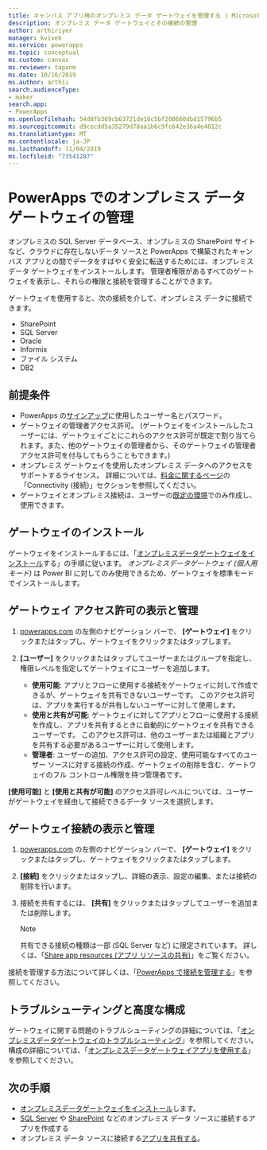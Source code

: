 ```yaml
---
title: キャンバス アプリ用のオンプレミス データ ゲートウェイを管理する | Microsoft Docs
description: オンプレミス データ ゲートウェイとその接続の管理
author: arthiriyer
manager: kvivek
ms.service: powerapps
ms.topic: conceptual
ms.custom: canvas
ms.reviewer: tapanm
ms.date: 10/16/2019
ms.author: arthii
search.audienceType:
- maker
search.app:
- PowerApps
ms.openlocfilehash: 54d8fb369cb63721de16c5bf280660dbd15796b5
ms.sourcegitcommit: d9cecdd5a35279d78aa1b6c9fc642e36a4e4612c
ms.translationtype: MT
ms.contentlocale: ja-JP
ms.lasthandoff: 11/04/2019
ms.locfileid: "73541287"
---
```

# <a name="manage-an-on-premises-data-gateway-in-powerapps"></a>PowerApps でのオンプレミス データ ゲートウェイの管理

オンプレミスの SQL Server データベース、オンプレミスの SharePoint サイトなど、クラウドに存在しないデータ ソースと PowerApps で構築されたキャンバス アプリとの間でデータをすばやく安全に転送するためには、オンプレミス データ ゲートウェイをインストールします。 管理者権限があるすべてのゲートウェイを表示し、それらの権限と接続を管理することができます。

ゲートウェイを使用すると、次の接続を介して、オンプレミス データに接続できます。

* SharePoint
* SQL Server
* Oracle
* Informix
* ファイル システム
* DB2

## <a name="prerequisites"></a>前提条件

* PowerApps の[サインアップ](../signup-for-powerapps.md)に使用したユーザー名とパスワード。
* ゲートウェイの管理者アクセス許可。 (ゲートウェイをインストールしたユーザーには、ゲートウェイごとにこれらのアクセス許可が既定で割り当てられます。また、他のゲートウェイの管理者から、そのゲートウェイの管理者アクセス許可を付与してもらうこともできます。)
* オンプレミス ゲートウェイを使用したオンプレミス データへのアクセスをサポートするライセンス。 詳細については、[料金に関するページ](https://powerapps.microsoft.com/pricing/)の「Connectivity (接続)」セクションを参照してください。
* ゲートウェイとオンプレミス接続は、ユーザーの[既定の環境](working-with-environments.md)でのみ作成し、使用できます。

## <a name="install-a-gateway"></a>ゲートウェイのインストール

ゲートウェイをインストールするには、「[オンプレミスデータゲートウェイをインストール](/data-integration/gateway/service-gateway-install)する」の手順に従います。 _オンプレミスデータゲートウェイ (個人用モード)_ は Power BI に対してのみ使用できるため、ゲートウェイを標準モードでインストールします。

## <a name="view-and-manage-gateway-permissions"></a>ゲートウェイ アクセス許可の表示と管理

1. [powerapps.com](https://make.powerapps.com?utm_source=padocs&utm_medium=linkinadoc&utm_campaign=referralsfromdoc) の左側のナビゲーション バーで、 **[ゲートウェイ]** をクリックまたはタップし、ゲートウェイをクリックまたはタップします。

2. **[ユーザー]** をクリックまたはタップしてユーザーまたはグループを指定し、権限レベルを指定してゲートウェイにユーザーを追加します。

   * **使用可能**: アプリとフローに使用する接続をゲートウェイに対して作成できるが、ゲートウェイを共有できないユーザーです。 このアクセス許可は、アプリを実行するが共有しないユーザーに対して使用します。
   * **使用と共有が可能**: ゲートウェイに対してアプリとフローに使用する接続を作成し、アプリを共有するときに自動的にゲートウェイを共有できるユーザーです。 このアクセス許可は、他のユーザーまたは組織とアプリを共有する必要があるユーザーに対して使用します。
   * **管理者**: ユーザーの追加、アクセス許可の設定、使用可能なすべてのユーザー ソースに対する接続の作成、ゲートウェイの削除を含む、ゲートウェイのフル コントロール権限を持つ管理者です。

**[使用可能]** と **[使用と共有が可能]** のアクセス許可レベルについては、ユーザーがゲートウェイを経由して接続できるデータ ソースを選択します。

## <a name="view-and-manage-gateway-connections"></a>ゲートウェイ接続の表示と管理

1. [powerapps.com](https://make.powerapps.com?utm_source=padocs&utm_medium=linkinadoc&utm_campaign=referralsfromdoc) の左側のナビゲーション バーで、 **[ゲートウェイ]** をクリックまたはタップし、ゲートウェイをクリックまたはタップします。

2. **[接続]** をクリックまたはタップし、詳細の表示、設定の編集、または接続の削除を行います。

3. 接続を共有するには、 **[共有]** をクリックまたはタップしてユーザーを追加または削除します。

    > [!NOTE]
   > 共有できる接続の種類は一部 (SQL Server など) に限定されています。 詳しくは、「[Share app resources (アプリ リソースの共有)](share-app-resources.md)」をご覧ください。

接続を管理する方法について詳しくは、「[PowerApps で接続を管理する](add-manage-connections.md)」を参照してください。

## <a name="troubleshooting-and-advanced-configuration"></a>トラブルシューティングと高度な構成

ゲートウェイに関する問題のトラブルシューティングの詳細については、「[オンプレミスデータゲートウェイのトラブルシューティング](/data-integration/gateway/service-gateway-tshoot)」を参照してください。 構成の詳細については、「[オンプレミスデータゲートウェイアプリを使用する](/data-integration/gateway/service-gateway-app)」を参照してください。

## <a name="next-steps"></a>次の手順

* [オンプレミスデータゲートウェイをインストール](/data-integration/gateway/service-gateway-install)します。
* [SQL Server](connections/connection-azure-sqldatabase.md) や [SharePoint](connections/connection-sharepoint-online.md) などのオンプレミス データ ソースに接続するアプリを作成する
* オンプレミス データ ソースに接続する[アプリを共有する](share-app.md)。
